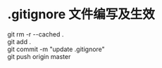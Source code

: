 # \.gitignore 文件编写及生效
git rm -r --cached .   
git add .   
git commit -m "update .gitignore"   
git push origin master